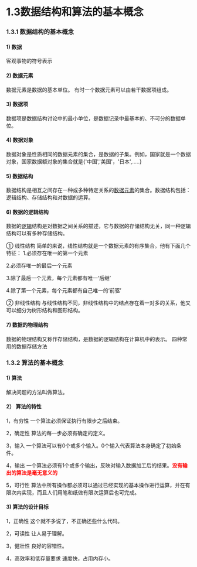 # 1.3数据结构和算法的基本概念
### 1.3.1 数据结构的基本概念
#### 1) 数据
客观事物的符号表示
#### 2) 数据元素
数据元素是数据的基本单位。 有时一个数据元素可以由若干数据项组成。
#### 3) 数据项
数据项是数据结构讨论中的最小单位，是数据记录中最基本的、不可分的数据单位。
#### 4) 数据对象
数据对象是性质相同的数据元素的集合，是数据的子集。例如，国家就是一个数据对象，国家数据额对象的集合就是{'中国','美国'，'日本',.....}
#### 5) 数据结构
数据结构是相互之间存在一种或多种特定关系的<u>数据元素</u>的集合。数据结构包括：逻辑结构、存储结构和对数据的运算。
#### 6) 数据的逻辑结构
数据的<u>逻辑</u>结构是对数据之间关系的描述，它与数据的存储结构无关，同一种逻辑结构可以有多种存储结构。


① 线性结构
简单的来说，线性结构就是一个数据元素的有序集合。他有下面几个特征：
1.必须存在唯一的第一个元素

2.必须存唯一的最后一个元素

3.除了最后一个元素，每个元素都有唯一‘后继’

4.除了第一个元素，每个元素都有自己唯一的‘前驱’

② 非线性结构
与线性结构不同，非线性结构中的结点存在着一对多的关系，他又可以细分为树形结构和图形结构。

#### 7) 数据的物理结构
数据的物理结构又称作存储结构，是数据的逻辑结构在计算机中的表示。
四种常用的数据存储方法


### 1.3.2 算法的基本概念
#### 1) 算法
解决问题的方法叫做算法。
#### 2） 算法的特性
1，有穷性
一个算法必须保证执行有限步之后结束。

2，确定性
算法的每一步必须有确定的定义。

3，输入
一个算法可以有0个或多个输入。0个输入代表算法本身确定了初始条件。

4，输出
一个算法必须有1个或多个输出，反映对输入数据加工后的结果。**<font  color='red'>没有输出的算法是毫无意义的</font>**

5，可行性
算法中所有操作都必须可以通过已经实现的基本操作进行运算，并在有限次内实现，而且人们用笔和纸做有限次运算后也可完成。

#### 3) 算法的设计目标
1，正确性
这个就不多说了，不正确还些什么代码。

2，可读性
让人易于理解。

3，健壮性
良好的容错性。

4，高效率和低存量要求
速度快，占用内存小。
